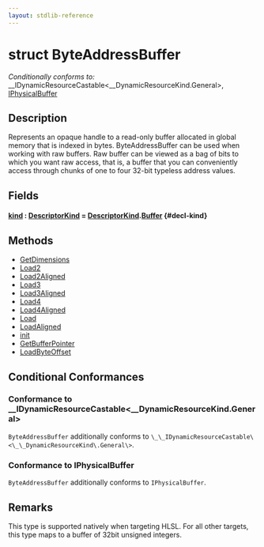 ```yaml
---
layout: stdlib-reference
---
```


# struct ByteAddressBuffer

*Conditionally conforms to:* \_\_IDynamicResourceCastable\<\_\_DynamicResourceKind\.General\>, [IPhysicalBuffer](/stdlib-reference/interfaces/iphysicalbuffer-019/index)

## Description

Represents an opaque handle to a read-only buffer allocated in global memory that is indexed in bytes.
ByteAddressBuffer can be used when working with raw buffers. Raw buffer can be viewed as a bag of bits to
which you want raw access, that is, a buffer that you can conveniently access through chunks of one to
four 32-bit typeless address values.

## Fields

#### [kind](/stdlib-reference/types/byteaddressbuffer-04b/kind) : [DescriptorKind](/stdlib-reference/types/descriptorkind-0a/index) = [DescriptorKind](/stdlib-reference/types/descriptorkind-0a/index)\.[Buffer](/stdlib-reference/types/descriptorkind-0a/index#decl-Buffer) {#decl-kind}

## Methods

* [GetDimensions](/stdlib-reference/types/byteaddressbuffer-04b/getdimensions-03)
* [Load2](/stdlib-reference/types/byteaddressbuffer-04b/load2-0)
* [Load2Aligned](/stdlib-reference/types/byteaddressbuffer-04b/load2aligned-05)
* [Load3](/stdlib-reference/types/byteaddressbuffer-04b/load3-0)
* [Load3Aligned](/stdlib-reference/types/byteaddressbuffer-04b/load3aligned-05)
* [Load4](/stdlib-reference/types/byteaddressbuffer-04b/load4-0)
* [Load4Aligned](/stdlib-reference/types/byteaddressbuffer-04b/load4aligned-05)
* [Load](/stdlib-reference/types/byteaddressbuffer-04b/load-0)
* [LoadAligned](/stdlib-reference/types/byteaddressbuffer-04b/loadaligned-04)
* [init](/stdlib-reference/types/byteaddressbuffer-04b/init)
* [GetBufferPointer](/stdlib-reference/types/byteaddressbuffer-04b/getbufferpointer-039)
* [LoadByteOffset](/stdlib-reference/types/byteaddressbuffer-04b/loadbyteoffset-048)

## Conditional Conformances

### Conformance to \_\_IDynamicResourceCastable\<\_\_DynamicResourceKind\.General\>
`ByteAddressBuffer` additionally conforms to `\_\_IDynamicResourceCastable\<\_\_DynamicResourceKind\.General\>`.
### Conformance to IPhysicalBuffer
`ByteAddressBuffer` additionally conforms to `IPhysicalBuffer`.
## Remarks


This type is supported natively when targeting HLSL.
For all other targets, this type maps to a buffer of 32bit unsigned integers.


